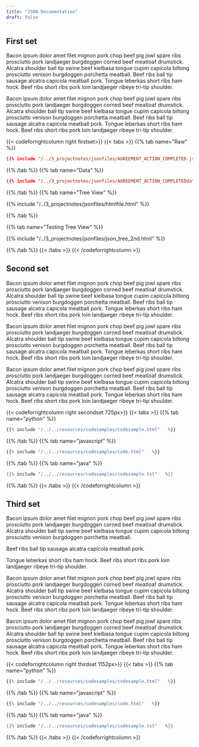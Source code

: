```yaml
---
title: "JSON Documentation"
draft: false
---
```


## First set

Bacon ipsum dolor amet filet mignon pork chop beef pig jowl spare ribs prosciutto pork landjaeger burgdoggen corned beef meatloaf drumstick. Alcatra shoulder ball tip swine beef kielbasa tongue cupim capicola biltong prosciutto venison burgdoggen porchetta meatball. Beef ribs ball tip sausage alcatra capicola meatball pork. Tongue leberkas short ribs ham hock. Beef ribs short ribs pork loin landjaeger ribeye tri-tip shoulder.

Bacon ipsum dolor amet filet mignon pork chop beef pig jowl spare ribs prosciutto pork landjaeger burgdoggen corned beef meatloaf drumstick. Alcatra shoulder ball tip swine beef kielbasa tongue cupim capicola biltong prosciutto venison burgdoggen porchetta meatball. Beef ribs ball tip sausage alcatra capicola meatball pork. Tongue leberkas short ribs ham hock. Beef ribs short ribs pork loin landjaeger ribeye tri-tip shoulder.

{{< codeforrightcolumn right firstset>}}
{{< tabs >}}
{{% tab name="Raw" %}}

```json
{{% include "/../3_projectnotes/jsonfiles/AGREEMENT_ACTION_COMPLETED.json"   %}}
```

{{% /tab %}}
{{% tab name="Data" %}}

```json
{{% include "/../3_projectnotes/jsonfiles/AGREEMENT_ACTION_COMPLETEDdata.json"   %}}
```

{{% /tab %}}
{{% tab name="Tree View" %}}

{{% include "/../3_projectnotes/jsonfiles/htmlfile.html"   %}}

{{% /tab %}}

{{% tab name="Testing Tree View" %}}

{{% include "/../3_projectnotes/jsonfiles/json_tree_2nd.html"   %}}

{{% /tab %}}
{{< /tabs >}}
{{< /codeforrightcolumn >}}

## Second set

Bacon ipsum dolor amet filet mignon pork chop beef pig jowl spare ribs prosciutto pork landjaeger burgdoggen corned beef meatloaf drumstick. Alcatra shoulder ball tip swine beef kielbasa tongue cupim capicola biltong prosciutto venison burgdoggen porchetta meatball. Beef ribs ball tip sausage alcatra capicola meatball pork. Tongue leberkas short ribs ham hock. Beef ribs short ribs pork loin landjaeger ribeye tri-tip shoulder.

Bacon ipsum dolor amet filet mignon pork chop beef pig jowl spare ribs prosciutto pork landjaeger burgdoggen corned beef meatloaf drumstick. Alcatra shoulder ball tip swine beef kielbasa tongue cupim capicola biltong prosciutto venison burgdoggen porchetta meatball. Beef ribs ball tip sausage alcatra capicola meatball pork. Tongue leberkas short ribs ham hock. Beef ribs short ribs pork loin landjaeger ribeye tri-tip shoulder.

Bacon ipsum dolor amet filet mignon pork chop beef pig jowl spare ribs prosciutto pork landjaeger burgdoggen corned beef meatloaf drumstick. Alcatra shoulder ball tip swine beef kielbasa tongue cupim capicola biltong prosciutto venison burgdoggen porchetta meatball. Beef ribs ball tip sausage alcatra capicola meatball pork. Tongue leberkas short ribs ham hock. Beef ribs short ribs pork loin landjaeger ribeye tri-tip shoulder.

{{< codeforrightcolumn right secondset 725px>}}
{{< tabs >}}
{{% tab name="python" %}}

```python
{{% include "/../../resources/codesamples/codesample.html"   %}}
```

{{% /tab %}}
{{% tab name="javascript" %}}

```javascript
{{% include "/../../resources/codesamples/code.html"   %}}
```

{{% /tab %}}
{{% tab name="java" %}}

```java
{{% include "/../../resources/codesamples/codesample.txt"   %}}
```

{{% /tab %}}
{{< /tabs >}}
{{< /codeforrightcolumn >}}

## Third set

Bacon ipsum dolor amet filet mignon pork chop beef pig jowl spare ribs prosciutto pork landjaeger burgdoggen corned beef meatloaf drumstick. Alcatra shoulder ball tip swine beef kielbasa tongue cupim capicola biltong prosciutto venison burgdoggen porchetta meatball.

Beef ribs ball tip sausage alcatra capicola meatball pork.

Tongue leberkas short ribs ham hock. Beef ribs short ribs pork loin landjaeger ribeye tri-tip shoulder.

Bacon ipsum dolor amet filet mignon pork chop beef pig jowl spare ribs prosciutto pork landjaeger burgdoggen corned beef meatloaf drumstick. Alcatra shoulder ball tip swine beef kielbasa tongue cupim capicola biltong prosciutto venison burgdoggen porchetta meatball. Beef ribs ball tip sausage alcatra capicola meatball pork. Tongue leberkas short ribs ham hock. Beef ribs short ribs pork loin landjaeger ribeye tri-tip shoulder.

Bacon ipsum dolor amet filet mignon pork chop beef pig jowl spare ribs prosciutto pork landjaeger burgdoggen corned beef meatloaf drumstick. Alcatra shoulder ball tip swine beef kielbasa tongue cupim capicola biltong prosciutto venison burgdoggen porchetta meatball. Beef ribs ball tip sausage alcatra capicola meatball pork. Tongue leberkas short ribs ham hock. Beef ribs short ribs pork loin landjaeger ribeye tri-tip shoulder.

{{< codeforrightcolumn right thirdset 1152px>}}
{{< tabs >}}
{{% tab name="python" %}}

```python
{{% include "/../../resources/codesamples/codesample.html"   %}}
```

{{% /tab %}}
{{% tab name="javascript" %}}

```javascript
{{% include "/../../resources/codesamples/code.html"   %}}
```

{{% /tab %}}
{{% tab name="java" %}}

```java
{{% include "/../../resources/codesamples/codesample.txt"   %}}
```

{{% /tab %}}
{{< /tabs >}}
{{< /codeforrightcolumn >}}
